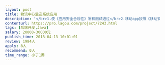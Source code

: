 ```yaml
---                
layout: post       
title: 物流中心监造系统应用           
description: '</br>1.使《应用安全合规性》所有测试通过</br>2.移动app按照《移动安全接入平台子应用Android集成资料》进行安全包集成并通过测试。</br>'     
contenturl: https://pro.lagou.com/project/7243.html      
tags: [后端开发,Java]            
salary: 20000-30000元          
publish_time: 2018-04-13 10:01:01         
review: 1984人                   
apply: 8人                   
recommend: 0人                   
time_range: 小于1周              
---                 
```

